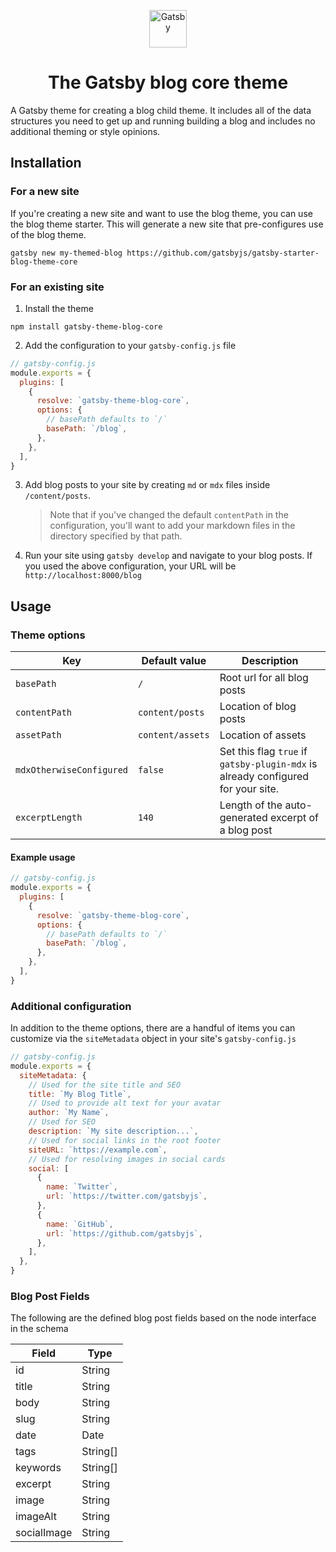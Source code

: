 <p align="center">
  <a href="https://www.gatsbyjs.org">
    <img alt="Gatsby" src="https://www.gatsbyjs.org/monogram.svg" width="60" />
  </a>
</p>
<h1 align="center">
  The Gatsby blog core theme
</h1>

A Gatsby theme for creating a blog child theme. It includes all of the data structures you need to get up and running building a blog and includes no additional theming or style opinions.

## Installation

### For a new site

If you're creating a new site and want to use the blog theme, you can use the blog theme starter. This will generate a new site that pre-configures use of the blog theme.

```shell
gatsby new my-themed-blog https://github.com/gatsbyjs/gatsby-starter-blog-theme-core
```

### For an existing site

1. Install the theme

```shell
npm install gatsby-theme-blog-core
```

2. Add the configuration to your `gatsby-config.js` file

```js
// gatsby-config.js
module.exports = {
  plugins: [
    {
      resolve: `gatsby-theme-blog-core`,
      options: {
        // basePath defaults to `/`
        basePath: `/blog`,
      },
    },
  ],
}
```

3. Add blog posts to your site by creating `md` or `mdx` files inside `/content/posts`.

   > Note that if you've changed the default `contentPath` in the configuration, you'll want to add your markdown files in the directory specified by that path.

4. Run your site using `gatsby develop` and navigate to your blog posts. If you used the above configuration, your URL will be `http://localhost:8000/blog`

## Usage

### Theme options

| Key                      | Default value    | Description                                                                      |
| ------------------------ | ---------------- | -------------------------------------------------------------------------------- |
| `basePath`               | `/`              | Root url for all blog posts                                                      |
| `contentPath`            | `content/posts`  | Location of blog posts                                                           |
| `assetPath`              | `content/assets` | Location of assets                                                               |
| `mdxOtherwiseConfigured` | `false`          | Set this flag `true` if `gatsby-plugin-mdx` is already configured for your site. |
| `excerptLength`          | `140`            | Length of the auto-generated excerpt of a blog post                              |

#### Example usage

```js
// gatsby-config.js
module.exports = {
  plugins: [
    {
      resolve: `gatsby-theme-blog-core`,
      options: {
        // basePath defaults to `/`
        basePath: `/blog`,
      },
    },
  ],
}
```

### Additional configuration

In addition to the theme options, there are a handful of items you can customize via the `siteMetadata` object in your site's `gatsby-config.js`

```js
// gatsby-config.js
module.exports = {
  siteMetadata: {
    // Used for the site title and SEO
    title: `My Blog Title`,
    // Used to provide alt text for your avatar
    author: `My Name`,
    // Used for SEO
    description: `My site description...`,
    // Used for social links in the root footer
    siteURL: `https://example.com`,
    // Used for resolving images in social cards
    social: [
      {
        name: `Twitter`,
        url: `https://twitter.com/gatsbyjs`,
      },
      {
        name: `GitHub`,
        url: `https://github.com/gatsbyjs`,
      },
    ],
  },
}
```

### Blog Post Fields

The following are the defined blog post fields based on the node interface in the schema

| Field       | Type     |
| ----------- | -------- |
| id          | String   |
| title       | String   |
| body        | String   |
| slug        | String   |
| date        | Date     |
| tags        | String[] |
| keywords    | String[] |
| excerpt     | String   |
| image       | String   |
| imageAlt    | String   |
| socialImage | String   |
